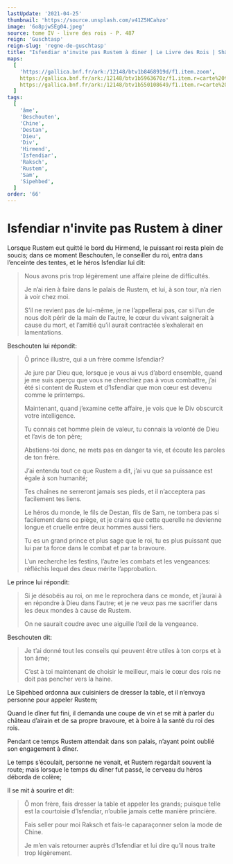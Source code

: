 ```yaml
---
lastUpdate: '2021-04-25'
thumbnail: 'https://source.unsplash.com/v41Z5HCahzo'
image: '6o8pjwSEg04.jpeg'
source: tome IV - livre des rois - P. 487
reign: 'Guschtasp'
reign-slug: 'regne-de-guschtasp'
title: "Isfendiar n'invite pas Rustem à diner | Le Livre des Rois | Shâhnâmeh"
maps:
  [
    'https://gallica.bnf.fr/ark:/12148/btv1b8468919d/f1.item.zoom',
    https://gallica.bnf.fr/ark:/12148/btv1b5963670z/f1.item.r=carte%20touran.zoom,
    https://gallica.bnf.fr/ark:/12148/btv1b550108649/f1.item.r=carte%20touran.zoom,
  ]
tags:
  [
    'âme',
    'Beschouten',
    'Chine',
    'Destan',
    'Dieu',
    'Div',
    'Hirmend',
    'Isfendiar',
    'Raksch',
    'Rustem',
    'Sam',
    'Sipehbed',
  ]
order: '66'
---
```


# Isfendiar n'invite pas Rustem à diner

Lorsque Rustem eut quitté le bord du Hirmend, le puissant roi resta plein de soucis; dans ce moment Beschouten, le conseiller du roi, entra dans l’enceinte des tentes, et le héros Isfendiar lui dit:

> Nous avons pris trop légèrement une affaire pleine de difficultés.
>
> Je n’ai rien à faire dans le palais de Rustem, et lui, à son tour, n’a rien à voir chez moi.
>
> S’il ne revient pas de lui-même, je ne l’appellerai pas, car si l’un de nous doit périr de la main de l’autre, le cœur du vivant saignerait à cause du mort, et l’amitié qu’il aurait contractée s’exhalerait en lamentations.

Beschouten lui répondit:

> Ô prince illustre, qui a un frère comme Isfendiar?
>
> Je jure par Dieu que, lorsque je vous ai vus d’abord ensemble, quand je me suis aperçu que vous ne cherchiez pas à vous combattre, j’ai été si content de Rustem et d’Isfendiar que mon cœur est devenu comme le printemps.
>
> Maintenant, quand j’examine cette affaire, je vois que le Div obscurcit votre intelligence.
>
> Tu connais cet homme plein de valeur, tu connais la volonté de Dieu et l’avis de ton père;
>
> Abstiens-toi donc, ne mets pas en danger ta vie, et écoute les paroles de ton frère.
>
> J’ai entendu tout ce que Rustem a dit, j’ai vu que sa puissance est égale à son humanité;
>
> Tes chaînes ne serreront jamais ses pieds, et il n’acceptera pas facilement tes liens.
>
> Le héros du monde, le fils de Destan, fils de Sam, ne tombera pas si facilement dans ce piège, et je crains que cette querelle ne devienne longue et cruelle entre deux hommes aussi fiers.
>
> Tu es un grand prince et plus sage que le roi, tu es plus puissant que lui par ta force dans le combat et par ta bravoure.
>
> L’un recherche les festins, l’autre les combats et les vengeances: réfléchis lequel des deux mérite l’approbation.

Le prince lui répondit:

> Si je désobéis au roi, on me le reprochera dans ce monde, et j’aurai à en répondre à Dieu dans l’autre; et je ne veux pas me sacrifier dans les deux mondes à cause de Rustem.
>
> On ne saurait coudre avec une aiguille l’œil de la vengeance.

Beschouten dit:

> Je t’ai donné tout les conseils qui peuvent être utiles à ton corps et à ton âme;
>
> C’est à toi maintenant de choisir le meilleur, mais le cœur des rois ne doit pas pencher vers la haine.

Le Sipehbed ordonna aux cuisiniers de dresser la table, et il n’envoya personne pour appeler Rustem;

Quand le dîner fut fini, il demanda une coupe de vin et se mit à parler du château d’airain et de sa propre bravoure, et à boire à la santé du roi des rois.

Pendant ce temps Rustem attendait dans son palais, n’ayant point oublié son engagement à dîner.

Le temps s’écoulait, personne ne venait, et Rustem regardait souvent la route; mais lorsque le temps du dîner fut passé, le cerveau du héros déborda de colère;

Il se mit à sourire et dit:

> Ô mon frère, fais dresser la table et appeler les grands; puisque telle est la courtoisie d’Isfendiar, n’oublie jamais cette manière princière.
>
> Fais seller pour moi Raksch et fais-le caparaçonner selon la mode de Chine.
>
> Je m’en vais retourner auprès d’Isfendiar et lui dire qu’il nous traite trop légèrement.

